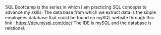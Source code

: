 SQL Bootcamp is the series in which I am practicing SQL concepts to advance my skills.
The data base from which we extract data is the sinple employees database that could be found on mySQL website through this link :
https://dev.mysql.com/doc/
The IDE is mySQL and the database is relational.
